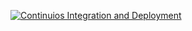 [![Continuios Integration and Deployment](https://github.com/mo2274/CI-CD-Example/actions/workflows/ci_cd.yaml/badge.svg?branch=main&event=push)](https://github.com/mo2274/CI-CD-Example/actions/workflows/ci_cd.yaml)
